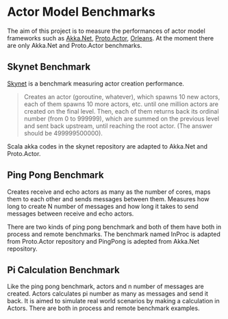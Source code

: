 # Actor Model Benchmarks
The aim of this project is to measure the performances of actor model frameworks such as  [Akka.Net](https://github.com/akkadotnet/akka.net), [Proto.Actor](https://github.com/AsynkronIT/protoactor-dotnet), [Orleans](https://github.com/dotnet/orleans). 
At the moment there are only Akka.Net and Proto.Actor benchmarks.

## Skynet Benchmark
[Skynet](https://github.com/atemerev/skynet) is a benchmark measuring actor creation performance.

> Creates an actor (goroutine, whatever), which spawns 10 new actors, each of them spawns 10 more actors, etc. until one million actors are created on the final level. Then, each of them returns back its ordinal number (from 0 to 999999), which are summed on the previous level and sent back upstream, until reaching the root actor. (The answer should be 499999500000).

Scala akka codes in the skynet repository are adapted to Akka.Net and Proto.Actor.

## Ping Pong Benchmark
Creates receive and echo actors as many as the number of cores, maps them to each other and sends messages between them. Measures how long to create N number of messages and how long it takes to send messages between receive and echo actors.

There are two kinds of ping pong benchmark and both of them have both in process and remote benchmarks. The benchmark named InProc is adapted from Proto.Actor repository and PingPong is adepted from Akka.Net repository.

## Pi Calculation Benchmark
Like the ping pong benchmark, actors and n number of messages are created. Actors calculates pi number as many as messages and send it back. It is aimed to simulate real world scenarios by making a calculation in Actors. There are both in process and remote benchmark examples.

